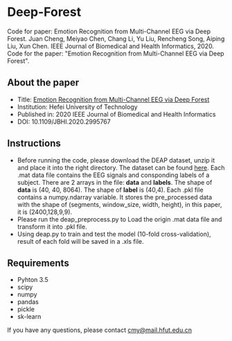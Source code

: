 # Deep-Forest
Code for paper: Emotion Recognition from Multi-Channel EEG via Deep Forest. Juan Cheng, Meiyao Chen, Chang Li, Yu Liu, Rencheng Song, Aiping Liu, Xun Chen. IEEE Journal of Biomedical and Health Informatics, 2020. 
Code for the paper: "Emotion Recognition from Multi-Channel EEG via Deep Forest".
## About the paper
* Title: [Emotion Recognition from Multi-Channel EEG via Deep Forest](https://ieeexplore.ieee.org/document/9096541)
* Institution: Hefei University of Technology
* Published in: 2020 IEEE Journal of Biomedical and Health Informatics
* DOI: 10.1109/JBHI.2020.2995767
## Instructions
* Before running the code, please download the DEAP dataset, unzip it and place it into the right directory. The dataset can be found [here](http://www.eecs.qmul.ac.uk/mmv/datasets/deap/index.html). Each .mat data file contains the EEG signals and consponding labels of a subject. There are 2 arrays in the file: **data** and **labels**. The shape of **data** is (40, 40, 8064). The shape of **label** is (40,4). Each .pkl file contains a numpy.ndarray variable. It stores the pre_processed data with the shape of (segments, window_size, width, height), in this paper, it is (2400,128,9,9).
* Please run the deap_preprocess.py to Load the origin .mat data file and transform it into .pkl file.
* Using deap.py to train and test the model (10-fold cross-validation), result of each fold will be saved in a .xls file.
## Requirements
+ Pyhton 3.5
+ scipy
+ numpy
+ pandas
+ pickle
+ sk-learn

If you have any questions, please contact cmy@mail.hfut.edu.cn
